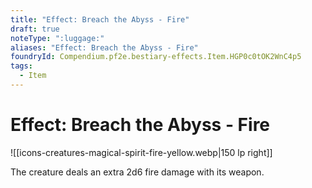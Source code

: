 ```yaml
---
title: "Effect: Breach the Abyss - Fire"
draft: true
noteType: ":luggage:"
aliases: "Effect: Breach the Abyss - Fire"
foundryId: Compendium.pf2e.bestiary-effects.Item.HGP0c0tOK2WnC4p5
tags:
  - Item
---
```


# Effect: Breach the Abyss - Fire
![[icons-creatures-magical-spirit-fire-yellow.webp|150 lp right]]

The creature deals an extra 2d6 fire damage with its weapon.
